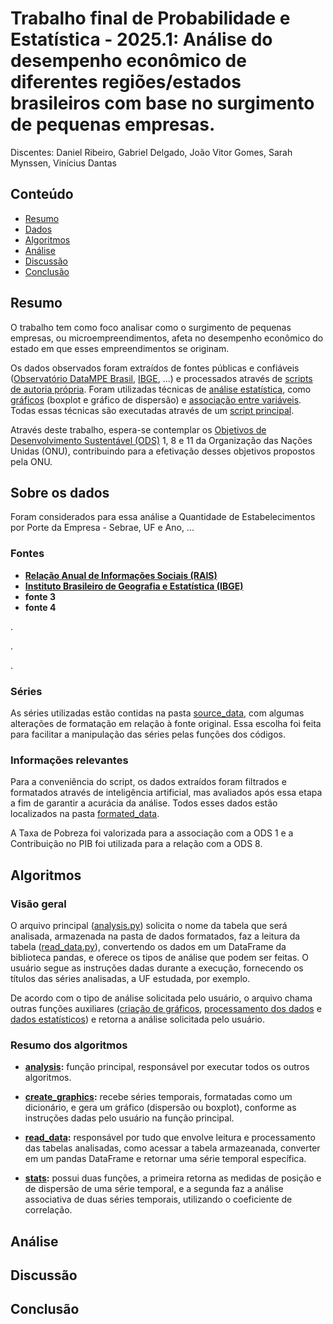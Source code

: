 # Trabalho final de Probabilidade e Estatística - 2025.1: Análise do desempenho econômico de diferentes regiões/estados brasileiros com base no surgimento de pequenas empresas.

Discentes: Daniel Ribeiro, Gabriel Delgado, João Vitor Gomes, Sarah Mynssen, Vinícius Dantas

## Conteúdo

- [Resumo](#resumo)
- [Dados](#sobre-os-dados)
- [Algoritmos](#algoritmos)
- [Análise](#análise)
- [Discussão](#discussão)
- [Conclusão](#conclusão)

## Resumo

O trabalho tem como foco analisar como o surgimento de pequenas empresas, ou microempreendimentos, afeta no desempenho econômico do estado em que esses empreendimentos se originam.

Os dados observados foram extraídos de fontes públicas e confiáveis ([Observatório DataMPE Brasil](https://datampe.sebrae.com.br), [IBGE](https://www.ibge.gov.br/estatisticas/downloads-estatisticas.html), ...) e processados através de [scripts de autoria própria](read_data.py). Foram utilizadas técnicas de [análise estatística](stats.py), como [gráficos](create_graphics.py) (boxplot e gráfico de dispersão) e [associação entre variáveis](stats.py). Todas essas técnicas são executadas através de um [script principal](analysis.py).

Através deste trabalho, espera-se contemplar os [Objetivos de Desenvolvimento Sustentável (ODS)](https://brasil.un.org/pt-br/sdgs) 1, 8 e 11 da Organização das Nações Unidas (ONU), contribuindo para a efetivação desses objetivos propostos pela ONU.

## Sobre os dados

Foram considerados para essa análise a Quantidade de Estabelecimentos por Porte da Empresa - Sebrae, UF e Ano, ...

### Fontes

 - **[Relação Anual de Informações Sociais (RAIS)](https://datampe.sebrae.com.br/data-explorer?cube=RAIS_establishment&drilldowns%5B0%5D=Establishment+Size&drilldowns%5B1%5D=Geography.Municipality.State&drilldowns%5B2%5D=Year&drilldowns%5B3%5D=Type+Establishment&measures%5B0%5D=Establishments)**
 - **[Instituto Brasileiro de Geografia e Estatística (IBGE)](https://www.ibge.gov.br)**
 - **fonte 3**
 - **fonte 4**

.

.

.


### Séries

As séries utilizadas estão contidas na pasta [source_data](data/source_data/), com algumas alterações de formatação em relação à fonte original. Essa escolha foi feita para facilitar a manipulação das séries pelas funções dos códigos.

### Informações relevantes

Para a conveniência do script, os dados extraídos foram filtrados e formatados através de inteligência artificial, mas avaliados após essa etapa a fim de garantir a acurácia da análise. Todos esses dados estão localizados na pasta [formated_data](data/formated_data/).

A Taxa de Pobreza foi valorizada para a associação com a ODS 1 e a Contribuição no PIB foi utilizada para a relação com a ODS 8. 

## Algoritmos

### Visão geral

O arquivo principal ([analysis.py](analysis.py)) solicita o nome da tabela que será analisada, armazenada na pasta de dados formatados, faz a leitura da tabela ([read_data.py](read_data.py)), convertendo os dados em um DataFrame da biblioteca pandas, e oferece os tipos de análise que podem ser feitas. O usuário segue as instruções dadas durante a execução, fornecendo os títulos das séries analisadas, a UF estudada, por exemplo.

De acordo com o tipo de análise solicitada pelo usuário, o arquivo chama outras funções auxiliares ([criação de gráficos](create_graphics.py), [processamento dos dados](read_data.py) e [dados estatísticos](stats.py)) e retorna a análise solicitada pelo usuário.

### Resumo dos algoritmos

- **[analysis](analysis.py):** função principal, responsável por executar todos os outros algoritmos.

- **[create_graphics](create_graphics.py):** recebe séries temporais, formatadas como um dicionário, e gera um gráfico (dispersão ou boxplot), conforme as instruções dadas pelo usuário na função principal.

- **[read_data](read_data.py):** responsável por tudo que envolve leitura e processamento das tabelas analisadas, como acessar a tabela armazeanada, converter em um pandas DataFrame e retornar uma série temporal específica.

- **[stats](stats.py):** possui duas funções, a primeira retorna as medidas de posição e de dispersão de uma série temporal, e a segunda faz a análise associativa de duas séries temporais, utilizando o coeficiente de correlação.

## Análise

## Discussão

## Conclusão